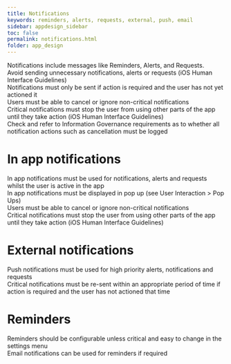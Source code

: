 ```yaml
---
title: Notifications 
keywords: reminders, alerts, requests, external, push, email
sidebar: appdesign_sidebar
toc: false
permalink: notifications.html
folder: app_design 
---
```


Notifications include messages like Reminders, Alerts, and Requests.  
Avoid sending unnecessary notifications, alerts or requests (iOS Human Interface Guidelines)  
Notifications must only be sent if action is required and the user has not yet actioned it  
Users must be able to cancel or ignore non-critical notifications  
Critical notifications must stop the user from using other parts of the app until they take action (iOS Human Interface Guidelines)  
Check and refer to Information Governance requirements as to whether all notification actions such as cancellation must be logged  
# In app notifications

In app notifications must be used for notifications, alerts and requests whilst the user is active in the app  
In app notifications must be displayed in pop up (see User Interaction > Pop Ups)  
Users must be able to cancel or ignore non-critical notifications  
Critical notifications must stop the user from using other parts of the app until they take action (iOS Human Interface Guidelines)  
# External notifications

Push notifications must be used for high priority alerts, notifications and requests  
Critical notifications must be re-sent within an appropriate period of time if action is required and the user has not actioned that time  
# Reminders
Reminders should be configurable unless critical and easy to change in the settings menu  
Email notifications can be used for reminders if required  
